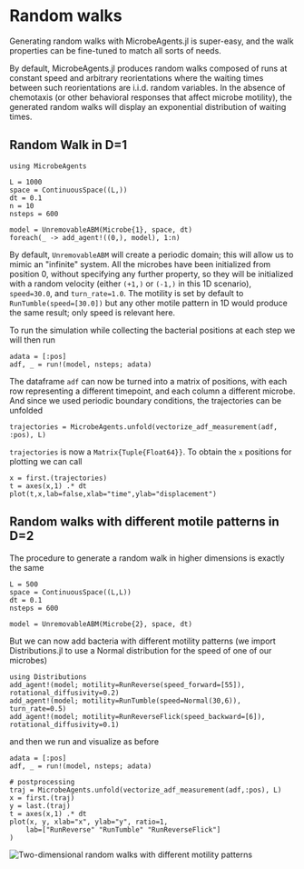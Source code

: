 # Random walks

Generating random walks with MicrobeAgents.jl is super-easy, and the walk properties
can be fine-tuned to match all sorts of needs.

By default, MicrobeAgents.jl produces random walks composed of
runs at constant speed and arbitrary reorientations where the waiting times
between such reorientations are i.i.d. random variables.
In the absence of chemotaxis (or other behavioral responses that affect microbe motility),
the generated random walks will display an exponential distribution of waiting times.

## Random Walk in D=1
```
using MicrobeAgents

L = 1000
space = ContinuousSpace((L,))
dt = 0.1
n = 10
nsteps = 600

model = UnremovableABM(Microbe{1}, space, dt)
foreach(_ -> add_agent!((0,), model), 1:n)
```
By default, `UnremovableABM` will create a periodic domain; this will
allow us to mimic an "infinite" system.
All the microbes have been initialized from position 0, without
specifying any further property, so they will be initialized with a random
velocity (either `(+1,)` or `(-1,)` in this 1D scenario),
`speed=30.0`, and `turn_rate=1.0`.
The motility is set by default to `RunTumble(speed=[30.0])` but any other
motile pattern in 1D would produce the same result;
only speed is relevant here.

To run the simulation while collecting the bacterial positions
at each step we will then run
```
adata = [:pos]
adf, _ = run!(model, nsteps; adata)
```
The dataframe `adf` can now be turned into a matrix of positions,
with each row representing a different timepoint, and each column
a different microbe. And since we used periodic boundary conditions,
the trajectories can be unfolded
```
trajectories = MicrobeAgents.unfold(vectorize_adf_measurement(adf, :pos), L)
```
`trajectories` is now a `Matrix{Tuple{Float64}}`.
To obtain the `x` positions for plotting we can call
```
x = first.(trajectories)
t = axes(x,1) .* dt
plot(t,x,lab=false,xlab="time",ylab="displacement")
```

## Random walks with different motile patterns in D=2
The procedure to generate a random walk in higher dimensions is
exactly the same
```
L = 500
space = ContinuousSpace((L,L))
dt = 0.1
nsteps = 600

model = UnremovableABM(Microbe{2}, space, dt)
```
But we can now add bacteria with different motility patterns
(we import Distributions.jl to use a Normal distribution for the speed of
one of our microbes)
```
using Distributions
add_agent!(model; motility=RunReverse(speed_forward=[55]), rotational_diffusivity=0.2)
add_agent!(model; motility=RunTumble(speed=Normal(30,6)), turn_rate=0.5)
add_agent!(model; motility=RunReverseFlick(speed_backward=[6]), rotational_diffusivity=0.1)
```
and then we run and visualize as before
```
adata = [:pos]
adf, _ = run!(model, nsteps; adata)

# postprocessing
traj = MicrobeAgents.unfold(vectorize_adf_measurement(adf,:pos), L)
x = first.(traj)
y = last.(traj)
t = axes(x,1) .* dt
plot(x, y, xlab="x", ylab="y", ratio=1,
    lab=["RunReverse" "RunTumble" "RunReverseFlick"]
)
```
![Two-dimensional random walks with different motility patterns](rw2d.svg)
